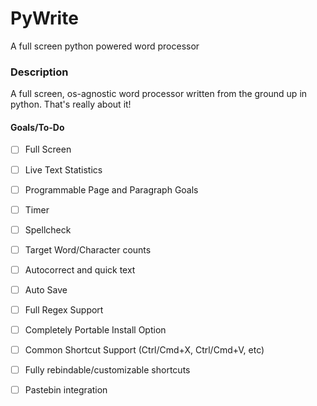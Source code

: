 # PyWrite
A full screen python powered word processor

### Description
A full screen, os-agnostic word processor written from the ground up in python.  That's really about it!

#### Goals/To-Do
 - [ ] Full Screen
 - [ ] Live Text Statistics
 - [ ] Programmable Page and Paragraph Goals
 - [ ] Timer
 - [ ] Spellcheck
 - [ ] Target Word/Character counts
 - [ ] Autocorrect and quick text
 - [ ] Auto Save
 - [ ] Full Regex Support
 - [ ] Completely Portable Install Option
 - [ ] Common Shortcut Support (Ctrl/Cmd+X, Ctrl/Cmd+V, etc)
 - [ ] Fully rebindable/customizable shortcuts
 - [ ] Pastebin integration
 